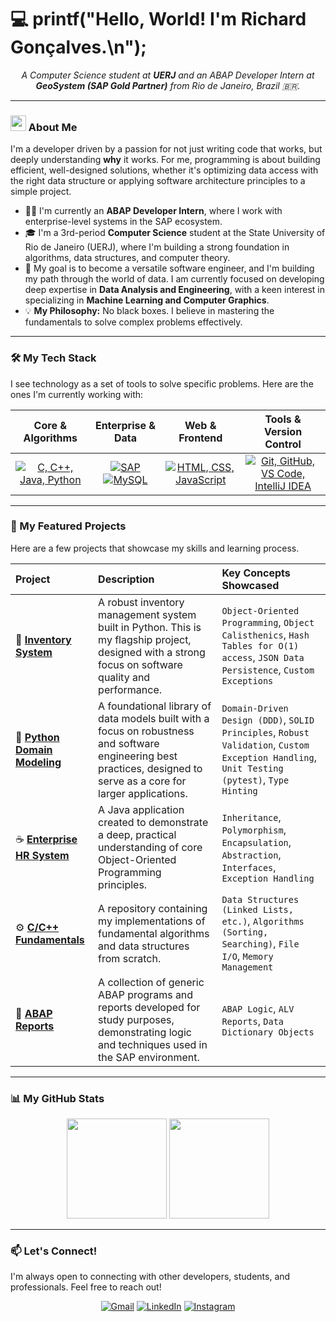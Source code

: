 # 💻 printf("Hello, World! I'm Richard Gonçalves.\n");

<p align="center">
  <em>A Computer Science student at <strong>UERJ</strong> and an ABAP Developer Intern at <strong>GeoSystem (SAP Gold Partner)</strong> from Rio de Janeiro, Brazil 🇧🇷.</em>
</p>

---

### <img src="https://raw.githubusercontent.com/MartinHeinz/MartinHeinz/master/wave.gif" width="25px"> About Me

I'm a developer driven by a passion for not just writing code that works, but deeply understanding **why** it works. For me, programming is about building efficient, well-designed solutions, whether it's optimizing data access with the right data structure or applying software architecture principles to a simple project.

- 👨‍💻 I'm currently an **ABAP Developer Intern**, where I work with enterprise-level systems in the SAP ecosystem.
- 🎓 I'm a 3rd-period **Computer Science** student at the State University of Rio de Janeiro (UERJ), where I'm building a strong foundation in algorithms, data structures, and computer theory.
- 🌱 My goal is to become a versatile software engineer, and I'm building my path through the world of data. I am currently focused on developing deep expertise in **Data Analysis and Engineering**, with a keen interest in specializing in **Machine Learning and Computer Graphics**.
- 💡 **My Philosophy:** No black boxes. I believe in mastering the fundamentals to solve complex problems effectively.

---

### 🛠️ My Tech Stack

I see technology as a set of tools to solve specific problems. Here are the ones I'm currently working with:

| Core & Algorithms | Enterprise & Data | Web & Frontend | Tools & Version Control |
| :---: | :---: | :---: | :---: |
| <a href="https://skillicons.dev"><img src="https://skillicons.dev/icons?i=c,cpp,java,python" title="C, C++, Java, Python"/></a> | <a href="https://www.sap.com" target="_blank" rel="noreferrer"><img src="https://img.shields.io/badge/SAP-008FD3?style=for-the-badge&logoColor=white" alt="SAP"/></a> <a href="https://skillicons.dev"><img src="https://skillicons.dev/icons?i=mysql" title="MySQL"/></a> | <a href="https://skillicons.dev"><img src="https://skillicons.dev/icons?i=html,css,js" title="HTML, CSS, JavaScript"/></a> | <a href="https://skillicons.dev"><img src="https://skillicons.dev/icons?i=git,github,vscode,idea" title="Git, GitHub, VS Code, IntelliJ IDEA"/></a> |

---

### 🚀 My Featured Projects

Here are a few projects that showcase my skills and learning process.

| Project | Description | Key Concepts Showcased |
| :--- | :--- | :--- |
| 🐍 **[Inventory System](https://github.com/drahciry/Estoque)** | A robust inventory management system built in Python. This is my flagship project, designed with a strong focus on software quality and performance. | `Object-Oriented Programming`, `Object Calisthenics`, `Hash Tables for O(1) access`, `JSON Data Persistence`, `Custom Exceptions` |
| 🧱 **[Python Domain Modeling](https://github.com/drahciry/Python-Domain-Modeling)** | A foundational library of data models built with a focus on robustness and software engineering best practices, designed to serve as a core for larger applications. | `Domain-Driven Design (DDD)`, `SOLID Principles`, `Robust Validation`, `Custom Exception Handling`, `Unit Testing (pytest)`, `Type Hinting` |
| ☕️ **[Enterprise HR System](https://github.com/drahciry/Enterprise)** | A Java application created to demonstrate a deep, practical understanding of core Object-Oriented Programming principles. | `Inheritance`, `Polymorphism`, `Encapsulation`, `Abstraction`, `Interfaces`, `Exception Handling` |
| ⚙️ **[C/C++ Fundamentals](https://github.com/drahciry/C-CPP)** | A repository containing my implementations of fundamental algorithms and data structures from scratch. | `Data Structures (Linked Lists, etc.)`, `Algorithms (Sorting, Searching)`, `File I/O`, `Memory Management` |
| 💼 **[ABAP Reports](https://github.com/drahciry/ABAP)** | A collection of generic ABAP programs and reports developed for study purposes, demonstrating logic and techniques used in the SAP environment. | `ABAP Logic`, `ALV Reports`, `Data Dictionary Objects` |

---

### 📊 My GitHub Stats

<p align="center">
  <img height="160rem" src="https://github-profile-summary-cards.vercel.app/api/cards/stats?username=drahciry&theme=github_dark"/>
  <img height="160rem" src="https://github-profile-summary-cards.vercel.app/api/cards/profile-details?username=drahciry&theme=github_dark"/>
</p>

---

### 📫 Let's Connect!

I'm always open to connecting with other developers, students, and professionals. Feel free to reach out!

<p align="center">
  <a href="mailto:richardgonric@gmail.com"><img src="https://skillicons.dev/icons?i=gmail" alt="Gmail"/></a>
  <a href="https://linkedin.com/in/drahciry"><img src="https://skillicons.dev/icons?i=linkedin" alt="LinkedIn"/></a>
  <a href="https://instagram.com/drahciry.dev/"><img src="https://skillicons.dev/icons?i=instagram" alt="Instagram"/></a>
</p>
        
